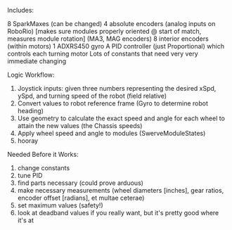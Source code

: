 Includes:

8 SparkMaxes (can be changed)
4 absolute encoders (analog inputs on RoboRio) [makes sure modules properly oriented @ start of match, measures module rotation] (MA3, MAG encoders)
8 interior encoders (within motors)
1 ADXRS450 gyro
A PID controller (just Proportional) which controls each turning motor
Lots of constants that need very very immediate changing


Logic Workflow:

1. Joystick inputs: given three numbers representing the desired xSpd, ySpd, and turning speed of the robot (field relative)
2. Convert values to robot reference frame (Gyro to determine robot heading)
3. Use geometry to calculate the exact speed and angle for each  wheel to attain the new values (the Chassis speeds)
4. Apply wheel speed and angle to modules (SwerveModuleStates)
5. hooray

Needed Before it Works:
1. change constants
2. tune PID
3. find parts necessary (could prove arduous)
4. make necessary measurements (wheel diameters [inches], gear ratios, encoder offset [radians], et multae ceterae)
5. set maximum values (safety!)
6. look at deadband values if you really want, but it's pretty good where it's at